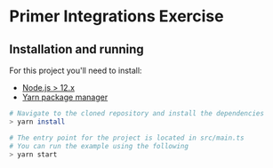 # Primer Integrations Exercise

## Installation and running

For this project you'll need to install:
- [Node.js > 12.x](https://nodejs.org/en/)
- [Yarn package manager](https://classic.yarnpkg.com/en/docs/install#debian-stable)

```bash
# Navigate to the cloned repository and install the dependencies
> yarn install

# The entry point for the project is located in src/main.ts
# You can run the example using the following
> yarn start
```